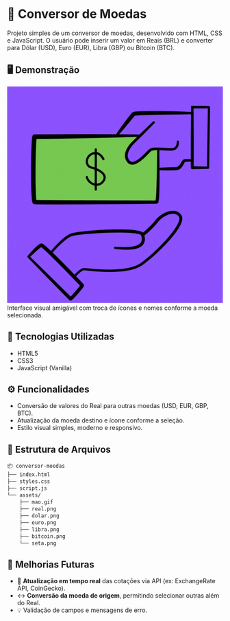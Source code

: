 # 💱 Conversor de Moedas

Projeto simples de um conversor de moedas, desenvolvido com HTML, CSS e JavaScript. O usuário pode inserir um valor em Reais (BRL) e converter para Dólar (USD), Euro (EUR), Libra (GBP) ou Bitcoin (BTC).

## 🖥️ Demonstração

![Interface](./assets/mao.gif)  
Interface visual amigável com troca de ícones e nomes conforme a moeda selecionada.

## 🚀 Tecnologias Utilizadas

- HTML5
- CSS3
- JavaScript (Vanilla)

## ⚙️ Funcionalidades

- Conversão de valores do Real para outras moedas (USD, EUR, GBP, BTC).
- Atualização da moeda destino e ícone conforme a seleção.
- Estilo visual simples, moderno e responsivo.

## 📁 Estrutura de Arquivos

```
📦 conversor-moedas
├── index.html
├── styles.css
├── script.js
└── assets/
    ├── mao.gif
    ├── real.png
    ├── dolar.png
    ├── euro.png
    ├── libra.png
    ├── bitcoin.png
    └── seta.png
```

## 📌 Melhorias Futuras

- 🔁 **Atualização em tempo real** das cotações via API (ex: ExchangeRate API, CoinGecko).
- ↔️ **Conversão da moeda de origem**, permitindo selecionar outras além do Real.
- 💡 Validação de campos e mensagens de erro.